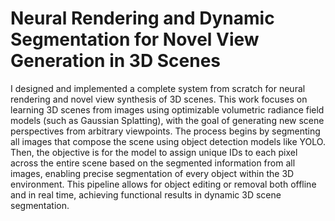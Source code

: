 # Neural Rendering and Dynamic Segmentation for Novel View Generation in 3D Scenes
I designed and implemented a complete system from scratch for neural rendering and novel view synthesis of 3D scenes. This work focuses on learning 3D scenes from images using optimizable volumetric radiance field models (such as Gaussian Splatting), with the goal of generating new scene perspectives from arbitrary viewpoints. The process begins by segmenting all images that compose the scene using object detection models like YOLO. Then, the objective is for the model to assign unique IDs to each pixel across the entire scene based on the segmented information from all images, enabling precise segmentation of every object within the 3D environment. This pipeline allows for object editing or removal both offline and in real time, achieving functional results in dynamic 3D scene segmentation.
